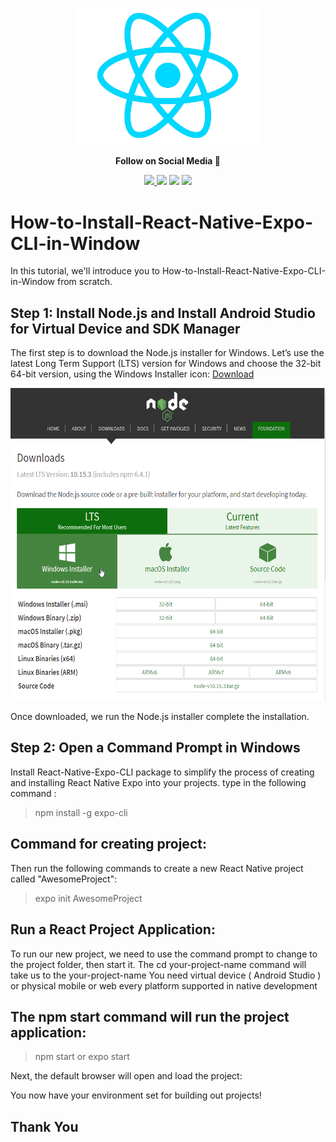 <p align="center">
  <img src="https://github.com/deepbag/How-to-install-React-in-Windows/blob/master/img/react.jpg" alt="Node.js Download" width="300">
</p>
<p align="center"><strong>Follow on Social Media 👋</strong></p>
<div align="center">
 <a href="https://twitter.com/erdeepbag"><img src="https://img.shields.io/badge/twitter-%231DA1F2.svg?&style=for-the-badge&logo=twitter&logoColor=white"/>
 <a href="https://www.linkedin.com/in/deep-bag-360764170/"><img src="https://img.shields.io/badge/linkedin-%230077B5.svg?&style=for-the-badge&logo=linkedin&logoColor=white"/></a> 
 <a href="https://www.instagram.com/er.deepbag/"><img src="https://img.shields.io/badge/instagram-%23E4405F.svg?&style=for-the-badge&logo=instagram&logoColor=white"/></a>
 <a href="https://www.facebook.com/deep.bagh.509/"><img src="https://img.shields.io/badge/facebook-%231877F2.svg?&style=for-the-badge&logo=facebook&logoColor=white"/></a>
</div>


# How-to-Install-React-Native-Expo-CLI-in-Window
In this tutorial, we'll introduce you to How-to-Install-React-Native-Expo-CLI-in-Window from scratch. 

## Step 1: Install Node.js and Install Android Studio for Virtual Device and SDK Manager
The first step is to download the Node.js installer for Windows. Let’s use the latest Long Term Support (LTS) version for Windows and choose the 32-bit 64-bit version, using the Windows Installer icon: <a href="https://www.npmjs.com/" target="_blanck">Download</a>

<img src="https://github.com/deepbag/How-to-install-React-in-Windows/blob/master/img/nodejs1.png" alt="Node.js Download" width="550" height="500">

Once downloaded, we run the Node.js installer complete the installation.

## Step 2: Open a Command Prompt in Windows
Install React-Native-Expo-CLI package to simplify the process of creating and installing React Native Expo into your projects.
type in the following command : 
> npm install -g expo-cli

## Command for creating project:
Then run the following commands to create a new React Native project called "AwesomeProject":
> expo init AwesomeProject

<!--- <img src="https://github.com/deepbag/How-to-install-React-in-Windows/blob/master/img/nodejs_commandprompt10.png" alt="Node.js Download"> --->

## Run a React Project Application:
To run our new project, we need to use the command prompt to change to the project folder, then start it. The cd your-project-name command will take us to the your-project-name
You need virtual device ( Android Studio ) or physical mobile or web every platform supported in native development 

## The npm start command will run the project application:
> npm start or expo start
<!--- <img src="https://github.com/deepbag/How-to-install-React-in-Windows/blob/master/img/nodejs_commandprompt11.png" alt="Node.js Download"> --->

Next, the default browser will open and load the project:
<!--- <img src="https://github.com/deepbag/How-to-install-React-in-Windows/blob/master/img/localhost.png" alt="Node.js Download"/> --->

You now have your environment set for building out projects!

## Thank You


